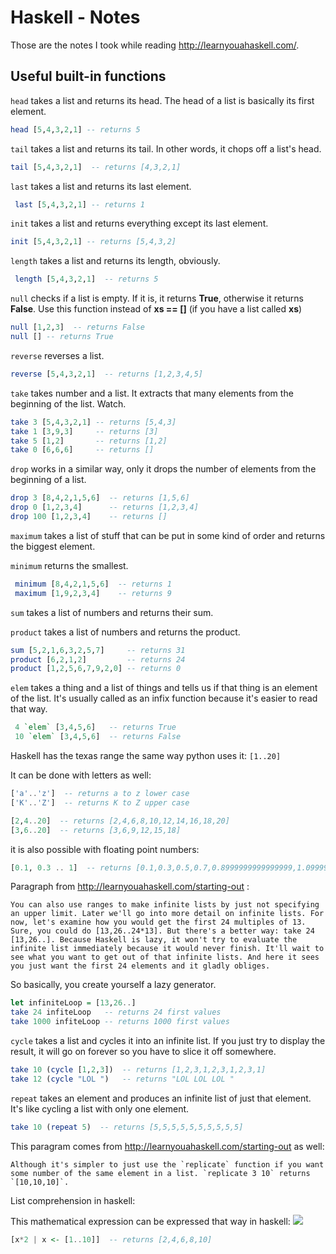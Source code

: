 # Haskell - Notes



Those are the notes I took while reading http://learnyouahaskell.com/.



## Useful built-in functions



`head`  takes a list and returns its head. The head of a list is basically its first element.

```haskell
head [5,4,3,2,1] -- returns 5
```



`tail` takes a list and returns its tail. In other words, it chops off a list's head.

```haskell
tail [5,4,3,2,1]  -- returns [4,3,2,1] 
```



`last` takes a list and returns its last element.

```haskell
 last [5,4,3,2,1] -- returns 1
```



`init` takes a list and returns everything except its last element.

```haskell
init [5,4,3,2,1] -- returns [5,4,3,2]
```



`length` takes a list and returns its length, obviously.

```haskell
 length [5,4,3,2,1]  -- returns 5
```



`null` checks if a list is empty. If it is, it returns **True**, otherwise it returns **False**. Use this function instead of **xs == []** (if you have a list called **xs**)

```haskell
null [1,2,3]  -- returns False
null [] -- returns True
```



`reverse` reverses a list.

```haskell
reverse [5,4,3,2,1]  -- returns [1,2,3,4,5]  
```



`take` takes number and a list. It extracts that many elements from the beginning of the list. Watch.

```haskell
take 3 [5,4,3,2,1] -- returns [5,4,3]
take 1 [3,9,3]     -- returns [3]
take 5 [1,2]  	   -- returns [1,2]
take 0 [6,6,6]     -- returns []
```



`drop` works in a similar way, only it drops the number of elements from the beginning of a list.

```haskell
drop 3 [8,4,2,1,5,6]  -- returns [1,5,6]
drop 0 [1,2,3,4]      -- returns [1,2,3,4]
drop 100 [1,2,3,4]    -- returns []
```



`maximum` takes a list of stuff that can be put in some kind of order and returns the biggest element.

`minimum` returns the smallest.

```haskell
 minimum [8,4,2,1,5,6]  -- returns 1
 maximum [1,9,2,3,4]    -- returns 9
```



`sum` takes a list of numbers and returns their sum.

`product` takes a list of numbers and returns the product.

```haskell
sum [5,2,1,6,3,2,5,7]     -- returns 31
product [6,2,1,2]         -- returns 24
product [1,2,5,6,7,9,2,0] -- returns 0
```



`elem` takes a thing and a list of things and tells us if that thing is an element of the list. It's usually called as an infix function because it's easier to read that way.

```haskell
 4 `elem` [3,4,5,6]   -- returns True
 10 `elem` [3,4,5,6]  -- returns False
```



Haskell has the texas range the same way python uses it: `[1..20]`

It can be done with letters as well:

```haskell
['a'..'z']  -- returns a to z lower case
['K'..'Z']  -- returns K to Z upper case
```

```haskell
[2,4..20]  -- returns [2,4,6,8,10,12,14,16,18,20]  
[3,6..20]  -- returns [3,6,9,12,15,18]
```

it is also possible with floating point numbers:

```haskell
[0.1, 0.3 .. 1]  -- returns [0.1,0.3,0.5,0.7,0.8999999999999999,1.0999999999999999]  
```

Paragraph from http://learnyouahaskell.com/starting-out :

    You can also use ranges to make infinite lists by just not specifying an upper limit. Later we'll go into more detail on infinite lists. For now, let's examine how you would get the first 24 multiples of 13. Sure, you could do [13,26..24*13]. But there's a better way: take 24 [13,26..]. Because Haskell is lazy, it won't try to evaluate the infinite list immediately because it would never finish. It'll wait to see what you want to get out of that infinite lists. And here it sees you just want the first 24 elements and it gladly obliges.


So basically, you create yourself a lazy generator. 

```haskell
let infiniteLoop = [13,26..]
take 24 infiteLoop   -- returns 24 first values
take 1000 infiteLoop -- returns 1000 first values
```

`cycle` takes a list and cycles it into an infinite list. If you just try to display the result, it will go on forever so you have to slice it off somewhere.

```haskell
take 10 (cycle [1,2,3])  -- returns [1,2,3,1,2,3,1,2,3,1]
take 12 (cycle "LOL ")   -- returns "LOL LOL LOL " 
```

`repeat` takes an element and produces an infinite list of just that element. It's like cycling a list with only one element.

```haskell
take 10 (repeat 5)  -- returns [5,5,5,5,5,5,5,5,5,5]  
```

This paragram comes from http://learnyouahaskell.com/starting-out as well:

    Although it's simpler to just use the `replicate` function if you want some number of the same element in a list. `replicate 3 10` returns `[10,10,10]`.
 
 List comprehension in haskell:

This mathematical expression can be expressed that way in haskell:
 ![](http://s3.amazonaws.com/lyah/setnotation.png)

 ```haskell
 [x*2 | x <- [1..10]]  -- returns [2,4,6,8,10]
 ``` 